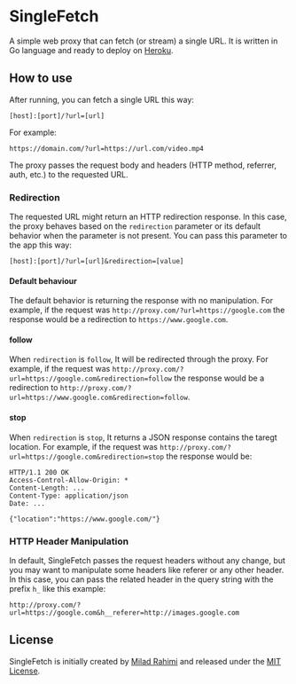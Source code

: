 # SingleFetch

A simple web proxy that can fetch (or stream) a single URL. It is written in Go language and ready to deploy on [Heroku](https://heroku.com).

## How to use

After running, you can fetch a single URL this way:

```
[host]:[port]/?url=[url]
```

For example:

```
https://domain.com/?url=https://url.com/video.mp4
```

The proxy passes the request body and headers (HTTP method, referrer, auth, etc.) to the requested URL.

### Redirection

The requested URL might return an HTTP redirection response. In this case, the proxy behaves based on the `redirection` parameter or its default behavior when the parameter is not present. You can pass this parameter to the app this way:

```
[host]:[port]/?url=[url]&redirection=[value]
```

#### Default behaviour

The default behavior is returning the response with no manipulation. For example, if the request was `http://proxy.com/?url=https://google.com` the response would be a redirection to `https://www.google.com`.

#### follow

When `redirection` is `follow`, It will be redirected through the proxy. For example, if the request was `http://proxy.com/?url=https://google.com&redirection=follow` the response would be a redirection to `http://proxy.com/?url=https://www.google.com&redirection=follow`.

#### stop

When `redirection` is `stop`, It returns a JSON response contains the taregt location. For example, if the request was `http://proxy.com/?url=https://google.com&redirection=stop` the response would be:

```http
HTTP/1.1 200 OK
Access-Control-Allow-Origin: *
Content-Length: ...
Content-Type: application/json
Date: ...

{"location":"https://www.google.com/"}
```

### HTTP Header Manipulation

In default, SingleFetch passes the request headers without any change, but you may want to manipulate some headers like referer or any other header. In this case, you can pass the related header in the query string with the prefix `h_` like this example:

```
http://proxy.com/?url=https://google.com&h__referer=http://images.google.com
```

## License
SingleFetch is initially created by [Milad Rahimi](http://miladrahimi.com)
and released under the [MIT License](http://opensource.org/licenses/mit-license.php).
